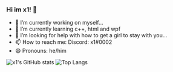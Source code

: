 ### Hi im x1! 👋

- 🔭 I’m currently working on myself...
- 🌱 I’m currently learning c++, html and wpf
- 🤔 I’m looking for help with how to get a girl to stay with you...
- 📫 How to reach me: Discord: x1#0002
- 😄 Pronouns: he/him


![x1's GitHub stats](https://github-readme-stats.vercel.app/api?username=x1official&show_icons=true&theme=dracula)
![Top Langs](https://github-readme-stats.vercel.app/api/top-langs/?username=x1official&layout=compact)
